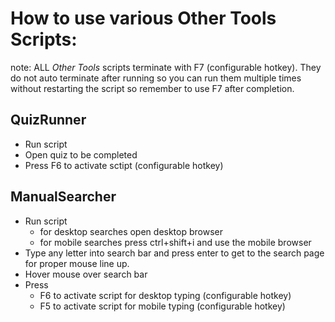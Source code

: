 # How to use various Other Tools Scripts:
note: ALL *Other Tools* scripts terminate with F7 (configurable hotkey). They do not auto terminate after running so you can run them multiple times without restarting the script so remember to use F7 after completion.

## QuizRunner
- Run script
- Open quiz to be completed
- Press F6 to activate sctipt (configurable hotkey)

## ManualSearcher
- Run script
  - for desktop searches open desktop browser
  - for mobile searches press ctrl+shift+i and use the mobile browser
- Type any letter into search bar and press enter to get to the search page for proper mouse line up.
- Hover mouse over search bar
- Press
  - F6 to activate script for desktop typing (configurable hotkey)
  - F5 to activate script for mobile typing (configurable hotkey)